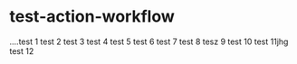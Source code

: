 # test-action-workflow
....test 1 test 2 test 3 test 4 test 5 test 6 test 7 test 8 tesz 9 test 10 test 11jhg test 12

 
